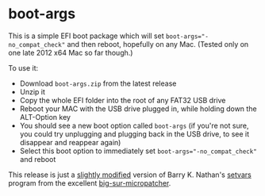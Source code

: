 # boot-args

This is a simple EFI boot package which will set `boot-args="-no_compat_check"` and then reboot, hopefully on any Mac. (Tested only on one late 2012 x64 Mac so far though.)

To use it:

 - Download `boot-args.zip` from the latest release
 - Unzip it
 - Copy the whole EFI folder into the root of any FAT32 USB drive
 - Reboot your MAC with the USB drive plugged in, while holding down the ALT-Option key
 - You should see a new boot option called `boot-args` (if you're not sure, you could try unplugging and plugging back in the USB drive, to see it disappear and reappear again)
 - Select this boot option to immediately set `boot-args="-no_compat_check"` and reboot

This release is just a [slightly modified](https://github.com/MikeBeaton/big-sur-micropatcher/commit/1437ef24f91d81ad667bfe278f8ba5f56f8b4adb) version of Barry K. Nathan's [setvars](https://github.com/barrykn/big-sur-micropatcher/tree/main/setvars) program from the excellent [big-sur-micropatcher](https://github.com/barrykn/big-sur-micropatcher).
